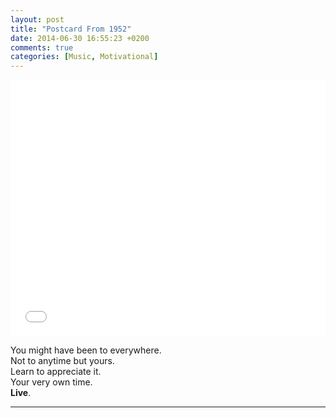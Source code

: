 ```yaml
---
layout: post
title: "Postcard From 1952"
date: 2014-06-30 16:55:23 +0200
comments: true
categories: [Music, Motivational]
---
```


<iframe src="//www.youtube.com/embed/FBjOiAa2Zic?hl=hu_HU&hd=1&vq=hd720&rel=0&showinfo=0&modestbranding=0&autohide=1&showsearch=0&version=3&fs=1&iv_load_policy=3" width="100%" height="410" frameborder="0" allowfullscreen></iframe>

You might have been to everywhere.  
Not to anytime but yours.  
Learn to appreciate it.  
Your very own time.  
__Live__.

---

